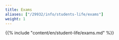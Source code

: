 ```yaml
---
title: Exams
aliases: ["/29932/info/students-life/exams"]
weight: 1
---
```


{{% include "content/en/student-life/exams.md" %}}